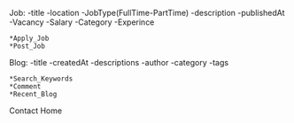 Job:
    -title
    -location
    -JobType(FullTime-PartTime)
    -description
    -publishedAt
    -Vacancy
    -Salary
    -Category
    -Experince

    *Apply_Job
    *Post_Job


Blog:
    -title
    -createdAt
    -descriptions
    -author
    -category
    -tags

    *Search_Keywords
    *Comment
    *Recent_Blog 

Contact
Home


